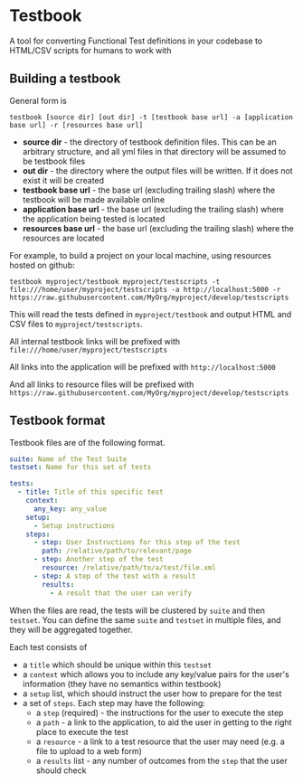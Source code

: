 # Testbook

A tool for converting Functional Test definitions in your codebase to HTML/CSV scripts for humans to work with

## Building a testbook

General form is

```
testbook [source dir] [out dir] -t [testbook base url] -a [application base url] -r [resources base url]
```

* **source dir** - the directory of testbook definition files.  This can be an arbitrary structure, and all yml files in that directory will be assumed to be testbook files
* **out dir** - the directory where the output files will be written.  If it does not exist it will be created
* **testbook base url** - the base url (excluding trailing slash) where the testbook will be made available online
* **application base url** - the base url (excluding the trailing slash) where the application being tested is located
* **resources base url** - the base url (excluding the trailing slash) where the resources are located

For example, to build a project on your local machine, using resources hosted on github:

```
testbook myproject/testbook myproject/testscripts -t file:///home/user/myproject/testscripts -a http://localhost:5000 -r https://raw.githubusercontent.com/MyOrg/myproject/develop/testscripts
```

This will read the tests defined in `myproject/testbook` and output HTML and CSV files to `myproject/testscripts`.

All internal testbook links will be prefixed with `file:///home/user/myproject/testscripts`

All links into the application will be prefixed with `http://localhost:5000`

And all links to resource files will be prefixed with `https://raw.githubusercontent.com/MyOrg/myproject/develop/testscripts`


## Testbook format

Testbook files are of the following format.

```yaml
suite: Name of the Test Suite
testset: Name for this set of tests

tests:
  - title: Title of this specific test
    context:
      any_key: any_value
    setup:
      - Setup instructions
    steps:
      - step: User Instructions for this step of the test
        path: /relative/path/to/relevant/page
      - step: Another step of the test
        resource: /relative/path/to/a/test/file.xml
      - step: A step of the test with a result
        results:
          - A result that the user can verify
```

When the files are read, the tests will be clustered by `suite` and then `testset`.  You can define the same `suite` and
`testset` in multiple files, and they will be aggregated together.

Each test consists of 
* a `title` which should be unique within this `testset`
* a `context` which allows you to include any key/value pairs for the user's information (they have no semantics within testbook)
* a `setup` list, which should instruct the user how to prepare for the test
* a set of `steps`.  Each step may have the following:
    * a `step` (required) - the instructions for the user to execute the step
    * a `path` - a link to the application, to aid the user in getting to the right place to execute the test
    * a `resource` - a link to a test resource that the user may need (e.g. a file to upload to a web form)
    * a `results` list - any number of outcomes from the `step` that the user should check

